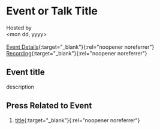 # Event or Talk Title
Hosted by <name> <br>
<mon dd, yyyy> <br>
<event type><br> 
[Event Details](url){:target="_blank"}{:rel="noopener noreferrer"}</br>
[Recording](url){:target="_blank"}{:rel="noopener noreferrer"}

## Event title
description

## Press Related to Event
1. [title](url){:target="_blank"}{:rel="noopener noreferrer"}
